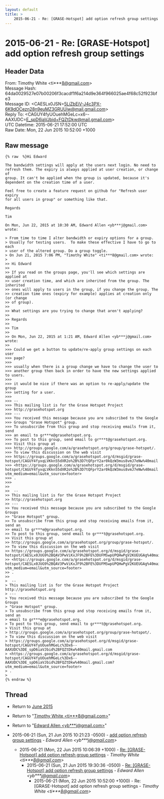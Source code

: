 ```yaml
---
layout: default
title: >
    2015-06-21 - Re: [GRASE-Hotspot] add option refresh group settings
---
```


# 2015-06-21 - Re: [GRASE-Hotspot] add option refresh group settings

## Header Data

From: Timothy White \<ti***8@gmail.com\><br>
Message Hash: 64da0029527e07b00206f3cacdf1f6a214d9e364f966025ae4f68c52f923bfe3<br>
Message ID: \<CAESLx0JSN=5LiZbEiV-J4c3PX-6K9dOCezn28n9euMZ3GRUUiw@mail.gmail.com\><br>
Reply To: \<CAGUY4fyUOuehMGeLc=x6--AAXUDC=E_spD6iaVJbid+FQZtDkw@mail.gmail.com\><br>
UTC Datetime: 2015-06-21 17:52:00 UTC<br>
Raw Date: Mon, 22 Jun 2015 10:52:00 +1000<br>

## Raw message

```
{% raw  %}Hi Edward

The bandwidth settings will apply at the users next login. No need to
refresh them. The expiry is always applied at user creation, or change of
group. It can't be applied when the group is updated, because it's
dependent on the creation time of a user.

Feel free to create a feature request on github for "Refresh user expiry
for all users in group" or something like that.

Regards

Tim

On Mon, Jun 22, 2015 at 10:30 AM, Edward Allen <yb***j@gmail.com> wrote:

> From time to time I alter bandwidth or expiry options for a group.
> Usually for testing users.  To make these effective I have to go to each
> user of the altered group. Do a group toggle.
> On Jun 21, 2015 7:06 PM, "Timothy White" <ti***8@gmail.com> wrote:
>
>> Hi Edward
>>
>> If you read on the groups page, you'll see which settings are applied at
>> user creation time, and which are inherited from the group. The inherited
>> ones will apply to users in the group, if you change the group. The
>> creation time ones (expiry for example) applies at creation only (or change
>> of group).
>>
>> What settings are you trying to change that aren't applying?
>>
>> Regards
>>
>> Tim
>>
>> On Mon, Jun 22, 2015 at 1:21 AM, Edward Allen <yb***j@gmail.com> wrote:
>>
>>> Could we get a button to update/re-apply group settings on each user
>>> page?
>>>
>>> usually when there is a group change we have to change the user to
>>> another group then back in order to have the new settings applied to users.
>>>
>>> it would be nice if there was an option to re-apply/update the group
>>> setting for a user.
>>>
>>> --
>>> This mailing list is for the Grase Hotspot Project
>>> http://grasehotspot.org
>>> ---
>>> You received this message because you are subscribed to the Google
>>> Groups "Grase Hotspot" group.
>>> To unsubscribe from this group and stop receiving emails from it, send
>>> an email to gr***e@grasehotspot.org.
>>> To post to this group, send email to gr***t@grasehotspot.org.
>>> Visit this group at
>>> http://groups.google.com/a/grasehotspot.org/group/grase-hotspot/.
>>> To view this discussion on the web visit
>>> https://groups.google.com/a/grasehotspot.org/d/msgid/grase-hotspot/CAGUY4fyxqLVKkn55dXR2o%2B%3D7tQFprY2ar0kQzW3mus8vmJ7eNw%40mail.gmail.com
>>> <https://groups.google.com/a/grasehotspot.org/d/msgid/grase-hotspot/CAGUY4fyxqLVKkn55dXR2o%2B%3D7tQFprY2ar0kQzW3mus8vmJ7eNw%40mail.gmail.com?utm_medium=email&utm_source=footer>
>>> .
>>>
>>
>>  --
>> This mailing list is for the Grase Hotspot Project
>> http://grasehotspot.org
>> ---
>> You received this message because you are subscribed to the Google Groups
>> "Grase Hotspot" group.
>> To unsubscribe from this group and stop receiving emails from it, send an
>> email to gr***e@grasehotspot.org.
>> To post to this group, send email to gr***t@grasehotspot.org.
>> Visit this group at
>> http://groups.google.com/a/grasehotspot.org/group/grase-hotspot/.
>> To view this discussion on the web visit
>> https://groups.google.com/a/grasehotspot.org/d/msgid/grase-hotspot/CAESLx0JUG9%2BQAV3PwViKxJF9%2BFE%3DUFMSwpUPQHwPgV2KUEUGAg%40mail.gmail.com
>> <https://groups.google.com/a/grasehotspot.org/d/msgid/grase-hotspot/CAESLx0JUG9%2BQAV3PwViKxJF9%2BFE%3DUFMSwpUPQHwPgV2KUEUGAg%40mail.gmail.com?utm_medium=email&utm_source=footer>
>> .
>>
>  --
> This mailing list is for the Grase Hotspot Project http://grasehotspot.org
> ---
> You received this message because you are subscribed to the Google Groups
> "Grase Hotspot" group.
> To unsubscribe from this group and stop receiving emails from it, send an
> email to gr***e@grasehotspot.org.
> To post to this group, send email to gr***t@grasehotspot.org.
> Visit this group at
> http://groups.google.com/a/grasehotspot.org/group/grase-hotspot/.
> To view this discussion on the web visit
> https://groups.google.com/a/grasehotspot.org/d/msgid/grase-hotspot/CAGUY4fyUOuehMGeLc%3Dx6--AAXUDC%3DE_spD6iaVJbid%2BFQZtDkw%40mail.gmail.com
> <https://groups.google.com/a/grasehotspot.org/d/msgid/grase-hotspot/CAGUY4fyUOuehMGeLc%3Dx6--AAXUDC%3DE_spD6iaVJbid%2BFQZtDkw%40mail.gmail.com?utm_medium=email&utm_source=footer>
> .
>
{% endraw %}
```

## Thread

+ Return to [June 2015](/archive/2015/06)

+ Return to "[Timothy White <ti***8<span>@</span>gmail.com>](/authors/ti___8_at_gmail_com)"
+ Return to "[Edward Allen <yb***j<span>@</span>gmail.com>](/authors/yb___j_at_gmail_com)"

+ 2015-06-21 (Sun, 21 Jun 2015 10:21:23 -0500) - [add option refresh group settings](/archive/2015/06/219e35f037d76092e75f7431632f5a9922d9dc337c68f18326d0765c265790f3) - _Edward Allen \<yb***j@gmail.com\>_
  + 2015-06-21 (Mon, 22 Jun 2015 10:06:39 +1000) - [Re: [GRASE-Hotspot] add option refresh group settings](/archive/2015/06/219987dcb04b893432dcdf3fd76e7096bf3292ccfa209cf599687abfeaac2465) - _Timothy White \<ti***8@gmail.com\>_
    + 2015-06-21 (Sun, 21 Jun 2015 19:30:36 -0500) - [Re: [GRASE-Hotspot] add option refresh group settings](/archive/2015/06/8a058b3c8a5072908e96261506a0f2c450cf0e564747842dc6f8d7c3f0ffa13a) - _Edward Allen \<yb***j@gmail.com\>_
      + 2015-06-21 (Mon, 22 Jun 2015 10:52:00 +1000) - Re: [GRASE-Hotspot] add option refresh group settings - _Timothy White \<ti***8@gmail.com\>_


